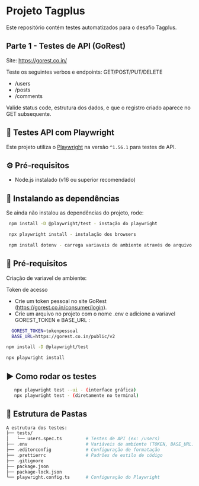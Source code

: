 # Projeto Tagplus

Este repositório contém testes automatizados para o desafio Tagplus.

## Parte 1 - Testes de API (GoRest)

Site: https://gorest.co.in/

Teste os seguintes verbos e endpoints: GET/POST/PUT/DELETE
  - /users
  - /posts
  - /comments

Valide status code, estrutura dos dados, e que o registro criado aparece no GET
subsequente.

 ## 🧪 Testes API com Playwright

 Este projeto utiliza o [Playwright](https://playwright.dev/) na versão `^1.56.1` para testes de API.
 
 ## ⚙️ Pré-requisitos

- Node.js instalado (v16 ou superior recomendado)

 ## 🚀 Instalando as dependências

 Se ainda não instalou as dependências do projeto, rode:

 ```bash
  npm install -D @playwright/test - instação do playwright

  npx playwright install - instalação dos browsers 

  npm install dotenv - carrega variaveis de ambiente através do arquivo .env
 ```

 ## 🔑 Pré-requisitos
  Criação de variavel de ambiente:
  
  Token de acesso
  - Crie um token pessoal no site GoRest (https://gorest.co.in/consumer/login).
  - Crie um arquivo no projeto com o nome .env e adicione a variavel GOREST_TOKEN e BASE_URL : 
  ```bash
    GOREST_TOKEN=tokenpessoal
    BASE_URL=https://gorest.co.in/public/v2
  ```
  
  ```bash
  npm install -D @playwright/test 

  npx playwright install
 ```
 
 ## ▶️ Como rodar os testes
 ```bash
	npx playwright test --ui - (interface gráfica)
	npx playwright test - (diretamente no terminal)
  ```

 ## 📁 Estrutura de Pastas
	
  ```bash
  A estrutura dos testes:
  ├── tests/
  │   └── users.spec.ts         # Testes de API (ex: /users)
  ├── .env                      # Variáveis de ambiente (TOKEN, BASE_URL)
  ├── .editorconfig             # Configuração de formatação
  ├── .prettierrc               # Padrões de estilo de código
  ├── .gitignore
  ├── package.json
  ├── package-lock.json
  └── playwright.config.ts      # Configuração do Playwright 
  ```
